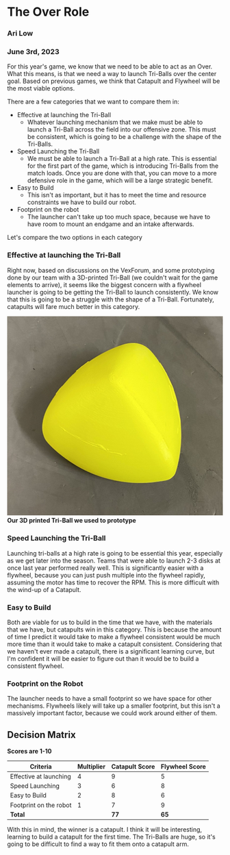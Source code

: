 # The Over Role
### Ari Low
### June 3rd, 2023

For this year's game, we know that we need to be able to act as an Over. What this means, is that we need a way to launch Tri-Balls over the center goal. Based on previous games, we think that Catapult and Flywheel will be the most viable options. 

There are a few categories that we want to compare them in:

- Effective at launching the Tri-Ball
	- Whatever launching mechanism that we make must be able to launch a Tri-Ball across the field into our offensive zone. This must be consistent, which is going to be a challenge with the shape of the Tri-Balls. 
- Speed Launching the Tri-Ball
	- We must be able to launch a Tri-Ball at a high rate. This is essential for the first part of the game, which is introducing Tri-Balls from the match loads. Once you are done with that, you can move to a more defensive role in the game, which will be a large strategic benefit. 
- Easy to Build
	- This isn't as important, but it has to meet the time and resource constraints we have to build our robot. 
- Footprint on the robot
	- The launcher can't take up too much space, because we have to have room to mount an endgame and an intake afterwards. 

Let's compare the two options in each category

### Effective at launching the Tri-Ball

Right now, based on discussions on the VexForum, and some prototyping done by our team with a 3D-printed Tri-Ball (we couldn't wait for the game elements to arrive), it seems like the biggest concern with a flywheel launcher is going to be getting the Tri-Ball to launch consistently. We know that this is going to be a struggle with the shape of a Tri-Ball. Fortunately, catapults will fare much better in this category. 

![](images/printedTriBall.jpg)
	**Our 3D printed Tri-Ball we used to prototype**

### Speed Launching the Tri-Ball
Launching tri-balls at a high rate is going to be essential this year, especially as we get later into the season. Teams that were able to launch 2-3 disks at once last year performed really well. This is significantly easier with a flywheel, because you can just push multiple into the flywheel rapidly, assuming the motor has time to recover the RPM. This is more difficult with the wind-up of a Catapult. 

### Easy to Build
Both are viable for us to build in the time that we have, with the materials that we have, but catapults win in this category. This is because the amount of time I predict it would take to make a flywheel consistent would be much more time than it would take to make a catapult consistent. Considering that we haven't ever made a catapult, there is a significant learning curve, but I'm confident it will be easier to figure out than it would be to build a consistent flywheel. 

### Footprint on the Robot
The launcher needs to have a small footprint so we have space for other mechanisms. Flywheels likely will take up a smaller footprint, but this isn't a massively important factor, because we could work around either of them. 

## Decision Matrix
**Scores are 1-10**

| Criteria                     | Multiplier | Catapult Score | Flywheel Score |
|------------------------------|------------|----------------|----------------|
| Effective at launching       | 4          | 9              | 5              |
| Speed Launching              | 3          | 6              | 8              |
| Easy to Build                | 2          | 8              | 6              |
| Footprint on the robot       | 1          | 7              | 9              |
| **Total**                    |            | **77**         | **65**         |

With this in mind, the winner is a catapult. I think it will be interesting, learning to build a catapult for the first time. The Tri-Balls are huge, so it's going to be difficult to find a way to fit them onto a catapult arm. 